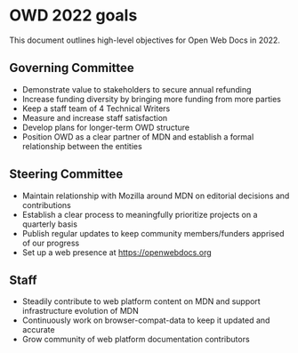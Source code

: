 # OWD 2022 goals

This document outlines high-level objectives for Open Web Docs in 2022.

## Governing Committee
- Demonstrate value to stakeholders to secure annual refunding
- Increase funding diversity by bringing more funding from more parties
- Keep a staff team of 4 Technical Writers
- Measure and increase staff satisfaction
- Develop plans for longer-term OWD structure
- Position OWD as a clear partner of MDN and establish a formal relationship between the entities

## Steering Committee
- Maintain relationship with Mozilla around MDN on editorial decisions and contributions
- Establish a clear process to meaningfully prioritize projects on a quarterly basis
- Publish regular updates to keep community members/funders apprised of our progress
- Set up a web presence at https://openwebdocs.org 

## Staff
- Steadily contribute to web platform content on MDN and support infrastructure evolution of MDN
- Continuously work on browser-compat-data to keep it updated and accurate
- Grow community of web platform documentation contributors

